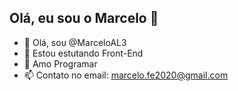 ## Olá, eu sou o Marcelo 🤖

- 👋 Olá, sou @MarceloAL3
- 🌱 Estou estutando Front-End
- 💞️ Amo Programar
- 📫 Contato no email: marcelo.fe2020@gmail.com

<!---
MarceloAL3/MarceloAL3 is a ✨ special ✨ repository because its `README.md` (this file) appears on your GitHub profile.
You can click the Preview link to take a look at your changes.
--->
